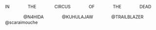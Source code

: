 IN　　 　　THE　　 　　CIRCUS　　 　　OF　　 　　THE　　 　　DEAD

　　 　　@N4HIDA　　 　　@KUHULAJAW　　 　　@TRAlLBLAZER　　 　　@scaraimouche
